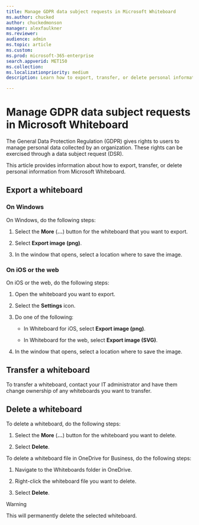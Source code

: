 ```yaml
---
title: Manage GDPR data subject requests in Microsoft Whiteboard
ms.author: chucked
author: chuckedmonson
manager: alexfaulkner
ms.reviewer: 
audience: admin
ms.topic: article
ms.custom: 
ms.prod: microsoft-365-enterprise
search.appverid: MET150
ms.collection: 
ms.localizationpriority: medium
description: Learn how to export, transfer, or delete personal information from Microsoft Whiteboard.

---
```


# Manage GDPR data subject requests in Microsoft Whiteboard

The General Data Protection Regulation (GDPR) gives rights to users to manage personal data collected by an organization. These rights can be exercised through a data subject request (DSR).

This article provides information about how to export, transfer, or delete personal information from Microsoft Whiteboard.

## Export a whiteboard

### On Windows

On Windows, do the following steps:

1. Select the **More** (**...**) button for the whiteboard that you want to export. 

2. Select **Export image (png)**.

3. In the window that opens, select a location where to save the image.

### On iOS or the web

On iOS or the web, do the following steps:

1. Open the whiteboard you want to export.

2. Select the **Settings** icon.

3. Do one of the following:

   - In Whiteboard for iOS, select **Export image (png)**.

   - In Whiteboard for the web, select **Export image (SVG)**.

4. In the window that opens, select a location where to save the image.

## Transfer a whiteboard

To transfer a whiteboard, contact your IT administrator and have them change ownership of any whiteboards you want to transfer.

## Delete a whiteboard

To delete a whiteboard, do the following steps:

1. Select the **More** (**...**) button for the whiteboard you want to delete.

2. Select **Delete**.

To delete a whiteboard file in OneDrive for Business, do the following steps:

1.	Navigate to the Whiteboards folder in OneDrive.

2.	Right-click the whiteboard file you want to delete.

3. Select **Delete**.

>[!WARNING]
> This will permanently delete the selected whiteboard.
